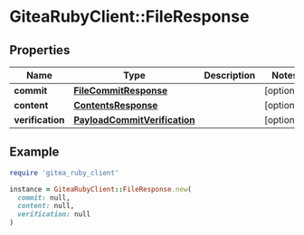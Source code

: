# GiteaRubyClient::FileResponse

## Properties

| Name | Type | Description | Notes |
| ---- | ---- | ----------- | ----- |
| **commit** | [**FileCommitResponse**](FileCommitResponse.md) |  | [optional] |
| **content** | [**ContentsResponse**](ContentsResponse.md) |  | [optional] |
| **verification** | [**PayloadCommitVerification**](PayloadCommitVerification.md) |  | [optional] |

## Example

```ruby
require 'gitea_ruby_client'

instance = GiteaRubyClient::FileResponse.new(
  commit: null,
  content: null,
  verification: null
)
```

